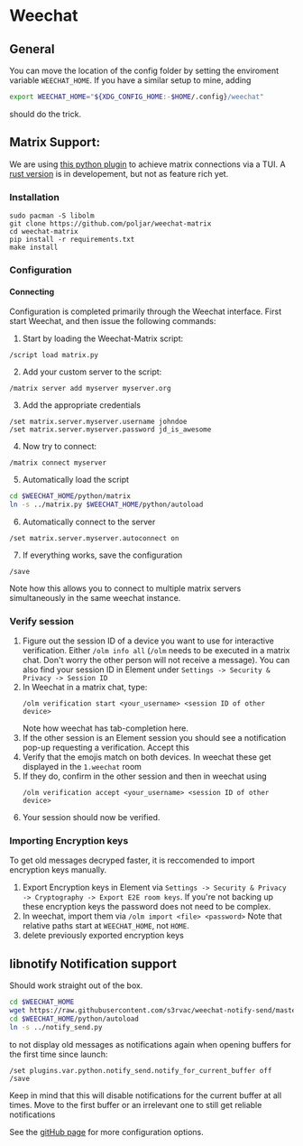 # Weechat

## General
You can move the location of the config folder by setting the enviroment variable `WEECHAT_HOME`.
If you have a similar setup to mine, adding
```sh
export WEECHAT_HOME="${XDG_CONFIG_HOME:-$HOME/.config}/weechat"
```
should do the trick.

## Matrix Support:

We are using [this python plugin](https://github.com/poljar/weechat-matrix) to achieve matrix connections via a TUI.
A [rust version](https://github.com/poljar/weechat-matrix-rs) is in developement, but not as feature rich yet.

### Installation
```
sudo pacman -S libolm
git clone https://github.com/poljar/weechat-matrix
cd weechat-matrix
pip install -r requirements.txt
make install
```

### Configuration

#### Connecting
Configuration is completed primarily through the Weechat interface.  First start Weechat, and then issue the following commands:

1. Start by loading the Weechat-Matrix script:
```
/script load matrix.py
```
2. Add your custom server to the script:
```
/matrix server add myserver myserver.org
```
3. Add the appropriate credentials
```
/set matrix.server.myserver.username johndoe
/set matrix.server.myserver.password jd_is_awesome
```
4. Now try to connect:
```
/matrix connect myserver
```
5. Automatically load the script

```sh
cd $WEECHAT_HOME/python/matrix
ln -s ../matrix.py $WEECHAT_HOME/python/autoload
```

6. Automatically connect to the server

```
/set matrix.server.myserver.autoconnect on
```
7. If everything works, save the configuration

```
/save
```
Note how this allows you to connect to multiple matrix servers simultaneously in the same weechat instance.

### Verify session
1. Figure out the session ID of a device you want to use for interactive verification. Either `/olm info all` (`/olm` needs to be executed in a matrix chat. Don't worry the other person will not receive a message). You can also find your session ID in Element under `Settings -> Security & Privacy -> Session ID`
2. In Weechat in a matrix chat, type:
	```
	/olm verification start <your_username> <session ID of other device>
	```
	Note how weechat has tab-completion here.
3. If the other session is an Element session you should see a notification pop-up requesting a verification. Accept this
4. Verify that the emojis match on both devices. In weechat these get displayed in the `1.weechat` room
5. If they do, confirm in the other session and then in weechat using
	```
	/olm verification accept <your_username> <session ID of other device>
	```
6. Your session should now be verified.

### Importing Encryption keys
To get old messages decryped faster, it is reccomended to import encryption keys manually.
1. Export Encryption keys in Element via `Settings -> Security & Privacy -> Cryptography -> Export E2E room keys`. If you're not backing up these encryption keys the password does not need to be complex.
2. In weechat, import them via `/olm import <file> <password>` Note that relative paths start at `WEECHAT_HOME`, not `HOME`.
3. delete previously exported encryption keys

## libnotify Notification support
Should work straight out of the box.
```sh
cd $WEECHAT_HOME
wget https://raw.githubusercontent.com/s3rvac/weechat-notify-send/master/notify_send.py
cd $WEECHAT_HOME/python/autoload
ln -s ../notify_send.py
```

to not display old messages as notifications again when opening buffers for the first time since launch:

```
/set plugins.var.python.notify_send.notify_for_current_buffer off
/save
```
Keep in mind that this will disable notifications for the current buffer at all times. Move to the first buffer or an irrelevant one to still get reliable notifications

See the [gitHub page](https://github.com/s3rvac/weechat-notify-send) for more configuration options.
